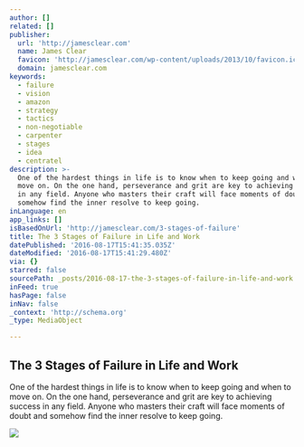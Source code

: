```yaml
---
author: []
related: []
publisher:
  url: 'http://jamesclear.com'
  name: James Clear
  favicon: 'http://jamesclear.com/wp-content/uploads/2013/10/favicon.ico'
  domain: jamesclear.com
keywords:
  - failure
  - vision
  - amazon
  - strategy
  - tactics
  - non-negotiable
  - carpenter
  - stages
  - idea
  - centratel
description: >-
  One of the hardest things in life is to know when to keep going and when to
  move on. On the one hand, perseverance and grit are key to achieving success
  in any field. Anyone who masters their craft will face moments of doubt and
  somehow find the inner resolve to keep going.
inLanguage: en
app_links: []
isBasedOnUrl: 'http://jamesclear.com/3-stages-of-failure'
title: The 3 Stages of Failure in Life and Work
datePublished: '2016-08-17T15:41:35.035Z'
dateModified: '2016-08-17T15:41:29.480Z'
via: {}
starred: false
sourcePath: _posts/2016-08-17-the-3-stages-of-failure-in-life-and-work.md
inFeed: true
hasPage: false
inNav: false
_context: 'http://schema.org'
_type: MediaObject

---
```

<article style=""><h1>The 3 Stages of Failure in Life and Work</h1><p>One of the hardest things in life is to know when to keep going and when to move on. On the one hand, perseverance and grit are key to achieving success in any field. Anyone who masters their craft will face moments of doubt and somehow find the inner resolve to keep going.</p><img src="http://jamesclear.com/wp-content/uploads/2016/05/stages-of-failure.jpg" /></article>